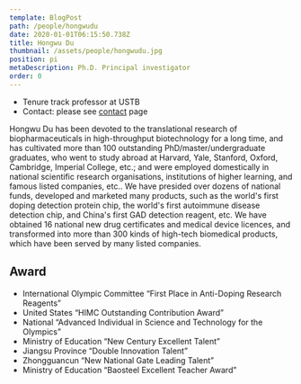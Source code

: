 ```yaml
---
template: BlogPost
path: /people/hongwudu
date: 2020-01-01T06:15:50.738Z
title: Hongwu Du
thumbnail: /assets/people/hongwudu.jpg
position: pi
metaDescription: Ph.D. Principal investigator
order: 0
---
```


- Tenure track professor at USTB
- Contact: please see [contact](/contact) page

Hongwu Du has been devoted to the translational research of biopharmaceuticals in high-throughput biotechnology for a long time, and has cultivated more than 100 outstanding PhD/master/undergraduate graduates, who went to study abroad at Harvard, Yale, Stanford, Oxford, Cambridge, Imperial College, etc.; and were employed domestically in national scientific research organisations, institutions of higher learning, and famous listed companies, etc.. We have presided over dozens of national funds, developed and marketed many products, such as the world's first doping detection protein chip, the world's first autoimmune disease detection chip, and China's first GAD detection reagent, etc. We have obtained 16 national new drug certificates and medical device licences, and transformed into more than 300 kinds of high-tech biomedical products, which have been served by many listed companies.

## Award

- International Olympic Committee “First Place in Anti-Doping Research Reagents”
- United States “HIMC Outstanding Contribution Award”
- National “Advanced Individual in Science and Technology for the Olympics”
- Ministry of Education “New Century Excellent Talent”
- Jiangsu Province “Double Innovation Talent”
- Zhongguancun “New National Gate Leading Talent”
- Ministry of Education “Baosteel Excellent Teacher Award”

